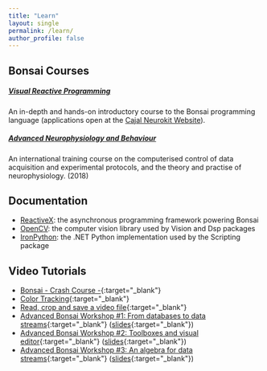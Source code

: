 ```yaml
---
title: "Learn"
layout: single
permalink: /learn/
author_profile: false
---
```


## Bonsai Courses

##### [Visual Reactive Programming](http://cajal-training.org/neurokit/visual-reactive-programming-bonsai/)

An in-depth and hands-on introductory course to the Bonsai programming language (applications open at the [Cajal Neurokit Website](http://cajal-training.org/neurokit/visual-reactive-programming-bonsai/)).


##### [Advanced Neurophysiology and Behaviour](https://www.med.uminho.pt/en/post-graduation/courses/anb)
An international training course on the computerised control of data acquisition and experimental protocols, and the theory and practise of neurophysiology. (2018)

## Documentation

* [ReactiveX](http://reactivex.io/): the asynchronous programming framework powering Bonsai
* [OpenCV](http://docs.opencv.org/2.4.13.2/): the computer vision library used by Vision and Dsp packages
* [IronPython](http://ironpython.net/documentation/): the .NET Python implementation used by the Scripting package

## Video Tutorials

 * [Bonsai - Crash Course -](https://www.youtube.com/watch?v=srcqJXd6Vz4){:target="_blank"}
 * [Color Tracking](https://www.youtube.com/watch?v=_uJVtsGtI1M){:target="_blank"}
 * [Read, crop and save a video file](https://www.youtube.com/watch?v=736G93Qaak0){:target="_blank"}
 * [Advanced Bonsai Workshop #1: From databases to data streams](https://www.youtube.com/watch?v=I8qwJXVghQ0){:target="_blank"} ([slides](https://speakerdeck.com/glopesdev/advanced-bonsai-workshop-number-1-from-databases-to-data-streams){:target="_blank"})
 * [Advanced Bonsai Workshop #2: Toolboxes and visual editor](https://www.youtube.com/watch?v=orQRlms2yhA){:target="_blank"} ([slides](https://speakerdeck.com/glopesdev/advanced-bonsai-workshop-number-2-toolboxes-and-visual-editor){:target="_blank"})
 * [Advanced Bonsai Workshop #3: An algebra for data streams](https://www.youtube.com/watch?v=jdHrBDHmDXE){:target="_blank"} ([slides](https://speakerdeck.com/glopesdev/advanced-bonsai-workshop-number-3-an-algebra-for-data-streams){:target="_blank"})